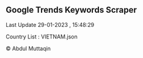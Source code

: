 

## Google Trends Keywords Scraper 
 
Last Update 29-01-2023 , 15:48:29

Country List :
VIETNAM.json



© Abdul Muttaqin 
